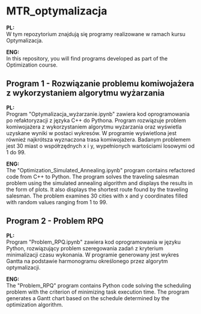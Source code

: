 # MTR_optymalizacja

**PL:**  
W tym repozytorium znajdują się programy realizowane w ramach kursu Optymalizacja.

**ENG:**  
In this repository, you will find programs developed as part of the Optimization course.

## Program 1 - Rozwiązanie problemu komiwojażera z wykorzystaniem algorytmu wyżarzania

**PL:**  
Program "Optymalizacja_wyżarzanie.ipynb" zawiera kod oprogramowania po refaktoryzacji z języka C++ do Pythona. Program rozwiązuje problem komiwojażera z wykorzystaniem algorytmu wyżarzania oraz wyświetla uzyskane wyniki w postaci wykresów. W programie wyświetlona jest również najkrótsza wyznaczona trasa komiwojażera. Badanym problemem jest 30 miast o współrzędnych x i y, wypełnionych wartościami losowymi od 1 do 99.

**ENG:**  
The "Optimization_Simulated_Annealing.ipynb" program contains refactored code from C++ to Python. The program solves the traveling salesman problem using the simulated annealing algorithm and displays the results in the form of plots. It also displays the shortest route found by the traveling salesman. The problem examines 30 cities with x and y coordinates filled with random values ranging from 1 to 99.

## Program 2 - Problem RPQ

**PL:**  
Program "Problem_RPQ.ipynb" zawiera kod oprogramowania w języku Python, rozwiązujący problem szeregowania zadań z kryterium minimalizacji czasu wykonania. W programie generowany jest wykres Gantta na podstawie harmonogramu określonego przez algorytm optymalizacji.

**ENG:**  
The "Problem_RPQ" program contains Python code solving the scheduling problem with the criterion of minimizing task execution time. The program generates a Gantt chart based on the schedule determined by the optimization algorithm.
